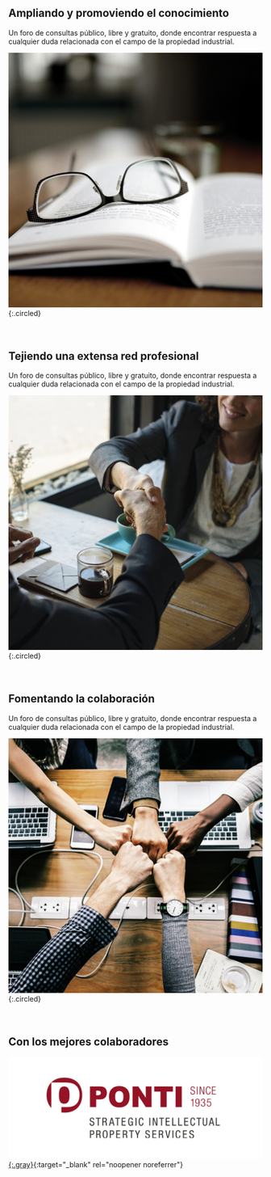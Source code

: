 <style>
    section {
        text-align: center;
    }

    section img.circled {
        border-radius: 50%;
        width: 50%;
    }

    section img.gray {
        filter: grayscale(100%);
        opacity: 40%;
        max-width: 300px;
    }

    section img.gray:hover {
        filter: none;
        opacity: 100%;
    }

    h2 ~ h2 {
        margin-top: 64px;
    }
</style>

## Ampliando y promoviendo el conocimiento

Un foro de consultas público, libre y gratuito, donde encontrar respuesta a cualquier duda relacionada con el campo de la propiedad industrial.

![](assets/img/knowledge.jpg){:.circled}

## Tejiendo una extensa red profesional

Un foro de consultas público, libre y gratuito, donde encontrar respuesta a cualquier duda relacionada con el campo de la propiedad industrial.

![](assets/img/handshake.jpg){:.circled}

## Fomentando la colaboración

Un foro de consultas público, libre y gratuito, donde encontrar respuesta a cualquier duda relacionada con el campo de la propiedad industrial.

![](assets/img/forum.jpg){:.circled}

## Con los mejores colaboradores

[![](assets/img/ponti.jpg){:.gray}](https://www.ponti.pro/){:target="_blank" rel="noopener noreferrer"}

